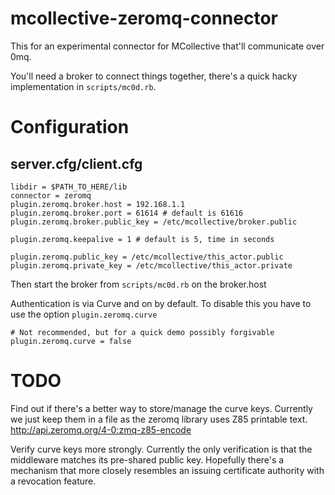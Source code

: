 # mcollective-zeromq-connector

This for an experimental connector for MCollective that'll communicate
over 0mq.

You'll need a broker to connect things together, there's a quick hacky
implementation in `scripts/mc0d.rb`.

# Configuration

## server.cfg/client.cfg

```
libdir = $PATH_TO_HERE/lib
connector = zeromq
plugin.zeromq.broker.host = 192.168.1.1
plugin.zeromq.broker.port = 61614 # default is 61616
plugin.zeromq.broker.public_key = /etc/mcollective/broker.public

plugin.zeromq.keepalive = 1 # default is 5, time in seconds

plugin.zeromq.public_key = /etc/mcollective/this_actor.public
plugin.zeromq.private_key = /etc/mcollective/this_actor.private
```

Then start the broker from `scripts/mc0d.rb` on the broker.host

Authentication is via Curve and on by default.  To disable this you have to
use the option `plugin.zeromq.curve`

```
# Not recommended, but for a quick demo possibly forgivable
plugin.zeromq.curve = false
```

# TODO

Find out if there's a better way to store/manage the curve keys.  Currently we
just keep them in a file as the zeromq library uses Z85 printable text.
http://api.zeromq.org/4-0:zmq-z85-encode

Verify curve keys more strongly.  Currently the only verification is that the
middleware matches its pre-shared public key.  Hopefully there's a mechanism
that more closely resembles an issuing certificate authority with a revocation
feature.
